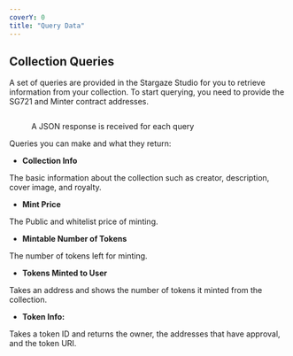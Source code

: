 ```yaml
---
coverY: 0
title: "Query Data"
---
```


## Collection Queries

A set of queries are provided in the Stargaze Studio for you to retrieve information from your collection. To start querying, you need to provide the SG721 and Minter contract addresses.

<figure><img src="/assets/image (5).png" alt=""><figcaption><p>A JSON response is received for each query</p></figcaption></figure>

Queries you can make and what they return:

* **Collection Info**

The basic information about the collection such as creator, description, cover image, and royalty.

* **Mint Price**

The Public and whitelist price of minting.

* **Mintable Number of Tokens**

The number of tokens left for minting.

* **Tokens Minted to User**

Takes an address and shows the number of tokens it minted from the collection.

* **Token Info:**

Takes a token ID and returns the owner, the addresses that have approval, and the token URI.
